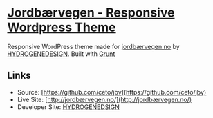 # [Jordbærvegen - Responsive Wordpress Theme](http://jordbærvegen.no/)

Responsive WordPress theme made for [jordbærvegen.no](http://jordbærvegen.no) by [HYDROGENEDESIGN](http://hydrogene.hu/). Built with [Grunt](http://gruntjs.com/)

## Links

* Source: [https://github.com/ceto/jbv](https://github.com/ceto/jbv)
* Live Site: [http://jordbærvegen.no/](http://jordbærvegen.no/)
* Developer Site: [HYDROGENEDSIGN](http://hydrogene.hu)